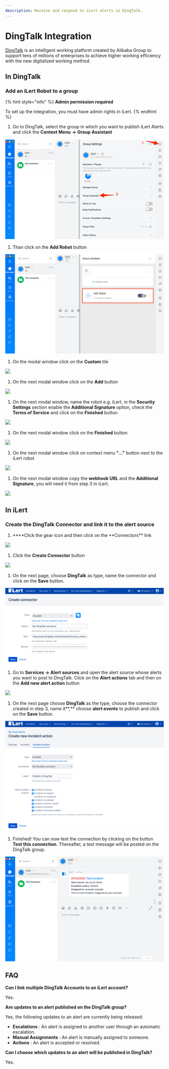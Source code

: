 ```yaml
---
description: Receive and respond to iLert alerts in DingTalk.
---
```


# DingTalk Integration

[DingTalk](https://www.dingtalk.com) is an intelligent working platform created by Alibaba Group to support tens of millions of enterprises to achieve higher working efficiency with the new digitalized working method.

## In DingTalk <a href="in-dingtalk" id="in-dingtalk"></a>

### Add an iLert Robot to a group

{% hint style="info" %}
**Admin permission required**

To set up the integration, you must have admin rights in iLert.
{% endhint %}

1. Go to DingTalk, select the group in which you want to publish iLert Alerts and click the **Context Menu** **->** **Group Assistant**

![](../.gitbook/assets/DingTalk.png)

1. Than click on the **Add Robot** button

![](<../.gitbook/assets/DingTalk (1).png>)

1. On the modal window click on the **Custom** tile

![](../.gitbook/assets/Screenshot\_27\_05\_21\__14\_49.png)

1. On the next modal window click on the **Add** button

![](../.gitbook/assets/Screenshot\_27\_05\_21\__14\_52.png)

1. On the next modal window, name the robot e.g. iLert, in the **Security Settings** section enable the **Additional Signature** option, check the **Terms of Service** and click on the **Finished** button

![](../.gitbook/assets/Screenshot\_27\_05\_21\__14\_58.png)

1. On the next modal window click on the **Finished** button

![](<../.gitbook/assets/Screenshot\_27\_05\_21\__15\_03 (1).png>)

1. On the next modal window click on context menu **"..."** button next to the iLert robot 

![](../.gitbook/assets/Screenshot\_27\_05\_21\__15\_24.png)

1. On the next modal window copy the **webhook URL** and the **Additional Signature**, you will need it from step 3 in iLert.

![](../.gitbook/assets/Screenshot\_27\_05\_21\__15\_27.png)

## In iLert <a href="in-ilert" id="in-ilert"></a>

### Create the DingTalk Connector and link it to the alert source

1. **\*\*Click the gear icon and then click on the **Connectors\*\* link

![](../.gitbook/assets/Screenshot\_16\_03\_21\__15\_46.png)

1. Click the **Create Connector** button

![](../.gitbook/assets/Screenshot\_16\_03\_21\__15\_48.png)

1. On the next page, choose **DingTalk** as type, name the connector and click on the **Save** button.

![](<../.gitbook/assets/iLert (83).png>)

1. Go to **Services -> Alert sources** and open the alert source whose alerts you want to post to DingTalk. Click on the **Alert actions** tab and then on the **Add new alert action** button

![](../.gitbook/assets/Screenshot\_16\_03\_21\__16\_04.png)

1. On the next page choose **DingTalk** as the type, choose the connector created in step 3, name it**,** choose **alert events** to publish and click on the **Save** button.

![](<../.gitbook/assets/iLert (84).png>)

1. Finished! You can now test the connection by clicking on the button **Test this connection**. Thereafter, a test message will be posted on the DingTalk group.

![](<../.gitbook/assets/DingTalk (2).png>)

## FAQ <a href="faq" id="faq"></a>

**Can I link multiple DingTalk Accounts to an iLert account?**

Yes.

**Are updates to an alert published on the DingTalk group?**

Yes, the following updates to an alert are currently being released:

* **Escalations** : An alert is assigned to another user through an automatic escalation.
* **Manual Assignments** : An alert is manually assigned to someone.
* **Actions** : An alert is accepted or resolved.

**Can I choose which updates to an alert will be published in DingTalk?**

Yes.
